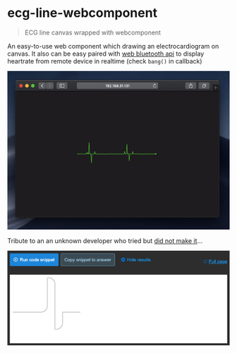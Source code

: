 # ecg-line-webcomponent

> ECG line canvas wrapped with webcomponent

An easy-to-use web component which drawing an electrocardiogram on canvas. It also can be easy paired with [web bluetooth api](https://webbluetoothcg.github.io/web-bluetooth/#introduction-examples) to display heartrate from remote device in realtime (check `bang()` in callback)

![good solution](assets/img/good-solution.gif)

Tribute to an an unknown developer who tried but [did not make it](https://stackoverflow.com/questions/40014999/animate-ecg-pulse-line-builded-with-border-and-border-radius)...

![bad solution](assets/img/bad-solution.png)
